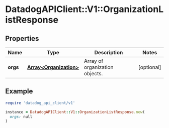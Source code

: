 # DatadogAPIClient::V1::OrganizationListResponse

## Properties

| Name | Type | Description | Notes |
| ---- | ---- | ----------- | ----- |
| **orgs** | [**Array&lt;Organization&gt;**](Organization.md) | Array of organization objects. | [optional] |

## Example

```ruby
require 'datadog_api_client/v1'

instance = DatadogAPIClient::V1::OrganizationListResponse.new(
  orgs: null
)
```

